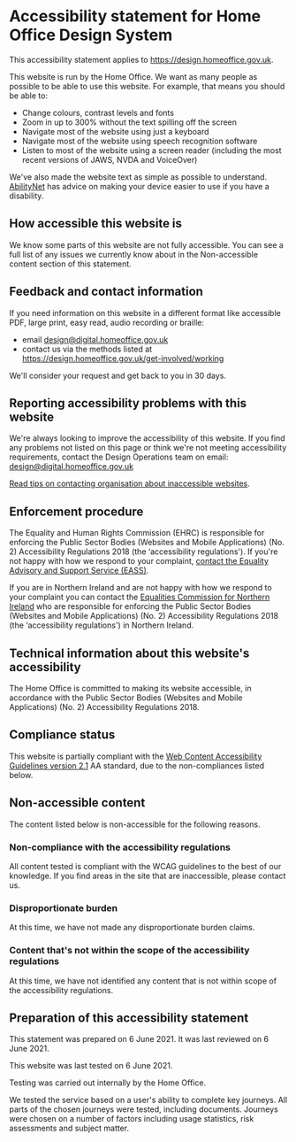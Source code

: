 # Accessibility statement for Home Office Design System


This accessibility statement applies to https://design.homeoffice.gov.uk.

This website is run by the Home Office.
We want as many people as possible to be able to use this website.
For example, that means you should be able to:
-   Change colours, contrast levels and fonts
-   Zoom in up to 300% without the text spilling off the screen
-   Navigate most of the website using just a keyboard
-   Navigate most of the website using speech recognition software
-   Listen to most of the website using a screen reader (including the most recent versions of JAWS, NVDA and VoiceOver)

We've also made the website text as simple as possible to understand.
[AbilityNet][abilitynet] has advice on making your device easier to use if you have a disability.


## How accessible this website is

We know some parts of this website are not fully accessible.
You can see a full list of any issues we currently know about in the Non-accessible content section of this statement.


## Feedback and contact information

If you need information on this website in a different format like accessible PDF, large print, easy read, audio
recording or braille:
-   email design@digital.homeoffice.gov.uk
-   contact us via the methods listed at https://design.homeoffice.gov.uk/get-involved/working

We'll consider your request and get back to you in 30 days.


## Reporting accessibility problems with this website

We're always looking to improve the accessibility of this website.
If you find any problems not listed on this page or think we're not meeting accessibility requirements, contact the Design Operations team on email: design@digital.homeoffice.gov.uk

[Read tips on contacting organisation about inaccessible websites][contact-tips].


## Enforcement procedure

The Equality and Human Rights Commission (EHRC) is responsible for enforcing the Public Sector Bodies (Websites and
Mobile Applications) (No. 2) Accessibility Regulations 2018 (the ‘accessibility regulations'). If you're not happy with
how we respond to your complaint, [contact the Equality Advisory and Support Service (EASS)][contact-eass].

If you are in Northern Ireland and are not happy with how we respond to your complaint you can contact the [Equalities
Commission for Northern Ireland][equality-ni] who are responsible for enforcing the Public Sector Bodies (Websites and
Mobile Applications) (No. 2) Accessibility Regulations 2018 (the ‘accessibility regulations') in Northern Ireland.




## Technical information about this website's accessibility

The Home Office is committed to making its website accessible, in accordance with the Public Sector Bodies (Websites
and Mobile Applications) (No. 2) Accessibility Regulations 2018.

## Compliance status

This website is partially compliant with the [Web Content Accessibility Guidelines version 2.1][wcag-v2] AA standard,
due to the non-compliances listed below.


## Non-accessible content

The content listed below is non-accessible for the following reasons.

### Non-compliance with the accessibility regulations
All content tested is compliant with the WCAG guidelines to the best of our knowledge. If you find areas in the site that are inaccessible, please contact us.

### Disproportionate burden
At this time, we have not made any disproportionate burden claims.

### Content that's not within the scope of the accessibility regulations
At this time, we have not identified any content that is not within scope of the accessibility regulations.



## Preparation of this accessibility statement

This statement was prepared on 6 June 2021.
It was last reviewed on 6 June 2021.

This website was last tested on 6 June 2021.

Testing was carried out internally by the Home Office.

We tested the service based on a user's ability to complete key journeys.
All parts of the chosen journeys were tested, including documents.
Journeys were chosen on a number of factors including usage statistics, risk assessments and subject matter.



[abilitynet]: https://mcmw.abilitynet.org.uk/ "the Ability Net website"
[contact-tips]: https://www.w3.org/WAI/teach-advocate/contact-inaccessible-websites/ "Contacting Organizations about Inaccessible Websites"
[contact-eass]: https://www.equalityadvisoryservice.com/ "Equality Advisory and Support Service"
[equality-ni]: https://www.equalityni.org/Home "Equality Commission for Northern Ireland"
[wcag-v2]: https://www.w3.org/TR/WCAG21/ "Web Content Accessibility Guidelines (WCAG) 2.1"
